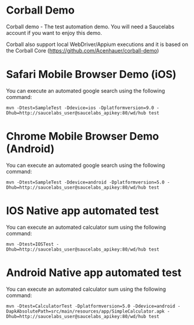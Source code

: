 # Corball Demo
Corball demo - The test automation demo. You will need a Saucelabs account if you want to enjoy this demo.

Corball also support local WebDriver/Appium executions and it is based on the Corball Core (https://github.com/Acenhauer/corball-demo)

# Safari Mobile Browser Demo (iOS)
You can execute an automated google search using the following command:

    mvn -Dtest=SampleTest -Ddevice=ios -Dplatformversion=9.0 -Dhub=http://saucelabs_user@saucelabs_apikey:80/wd/hub test

# Chrome Mobile Browser Demo (Android)
You can execute an automated google search using the following command:

    mvn -Dtest=SampleTest -Ddevice=android -Dplatformversion=5.0 -Dhub=http://saucelabs_user@saucelabs_apikey:80/wd/hub test

# IOS Native app automated test
You can execute an automated calculator sum using the following command:

    mvn -Dtest=IOSTest -Dhub=http://saucelabs_user@saucelabs_apikey:80/wd/hub test

# Android Native app automated test
You can execute an automated calculator sum using the following command:

    mvn -Dtest=CalculatorTest -Dplatformversion=5.0 -Ddevice=android -DapkAbsolutePath=src/main/resources/app/SimpleCalculator.apk -Dhub=http://saucelabs_user@saucelabs_apikey:80/wd/hub test